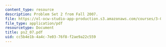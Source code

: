 ```yaml
---
content_type: resource
description: Problem Set 2 from Fall 2007.
file: https://ol-ocw-studio-app-production.s3.amazonaws.com/courses/3-032-mechanical-behavior-of-materials-fall-2007/cc5b4e1b4a4c7e0376f8f2ae9a22c559_ps2_07.pdf
file_type: application/pdf
resourcetype: Document
title: ps2_07.pdf
uid: cc5b4e1b-4a4c-7e03-76f8-f2ae9a22c559
---
```

